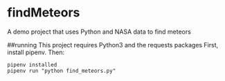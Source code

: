 # findMeteors
A demo project that uses Python and NASA data to find meteors

##running
This project requires Python3 and the requests packages
First, install pipenv. Then:

```
pipenv installed
pipenv run "python find_meteors.py"
```
